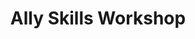 ---
layout: event
title: "Ally Skills Workshop"
type: workshop

contributions:
  organisers:
  - yochannah
  - malvikasharan
  - emmyft
  facilitators:
  - yochannah
  - malvikasharan
  - emmyft

date_start: 2021-06-11
time_start: "13:00:00"
duration: "03:00:00"

# Required, but minimally the Name field for online events
location:
  name: Online
---